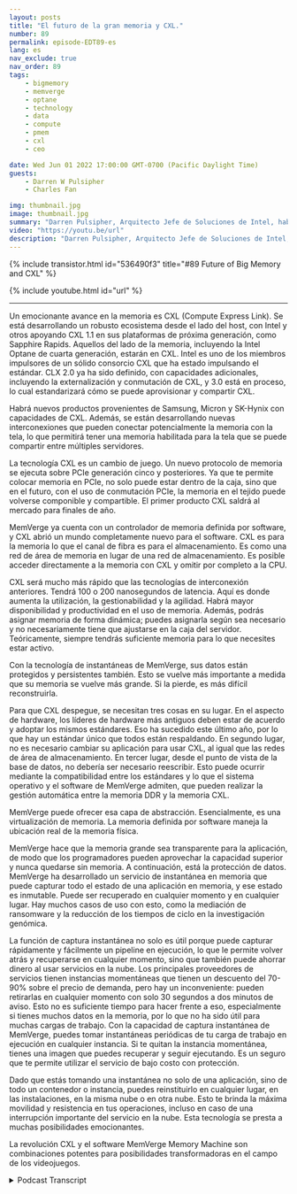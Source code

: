 ```yaml
---
layout: posts
title: "El futuro de la gran memoria y CXL."
number: 89
permalink: episode-EDT89-es
lang: es
nav_exclude: true
nav_order: 89
tags:
    - bigmemory
    - memverge
    - optane
    - technology
    - data
    - compute
    - pmem
    - cxl
    - ceo

date: Wed Jun 01 2022 17:00:00 GMT-0700 (Pacific Daylight Time)
guests:
    - Darren W Pulsipher
    - Charles Fan

img: thumbnail.jpg
image: thumbnail.jpg
summary: "Darren Pulsipher, Arquitecto Jefe de Soluciones de Intel, habla con Charles Fan, CEO de MemVerge, sobre cómo la revolución CXL y el software de MemVerge son el futuro de la memoria grande."
video: "https://youtu.be/url"
description: "Darren Pulsipher, Arquitecto Jefe de Soluciones de Intel, habla con Charles Fan, CEO de MemVerge, sobre cómo la revolución CXL y el software de MemVerge son el futuro de la memoria grande."
---
```


<div>
{% include transistor.html id="536490f3" title="#89 Future of Big Memory and CXL" %}

{% include youtube.html id="url" %}
</div>

---

Un emocionante avance en la memoria es CXL (Compute Express Link). Se está desarrollando un robusto ecosistema desde el lado del host, con Intel y otros apoyando CXL 1.1 en sus plataformas de próxima generación, como Sapphire Rapids. Aquellos del lado de la memoria, incluyendo la Intel Optane de cuarta generación, estarán en CXL. Intel es uno de los miembros impulsores de un sólido consorcio CXL que ha estado impulsando el estándar. CLX 2.0 ya ha sido definido, con capacidades adicionales, incluyendo la externalización y conmutación de CXL, y 3.0 está en proceso, lo cual estandarizará cómo se puede aprovisionar y compartir CXL.

Habrá nuevos productos provenientes de Samsung, Micron y SK-Hynix con capacidades de CXL. Además, se están desarrollando nuevas interconexiones que pueden conectar potencialmente la memoria con la tela, lo que permitirá tener una memoria habilitada para la tela que se puede compartir entre múltiples servidores.

La tecnología CXL es un cambio de juego. Un nuevo protocolo de memoria se ejecuta sobre PCIe generación cinco y posteriores. Ya que te permite colocar memoria en PCIe, no solo puede estar dentro de la caja, sino que en el futuro, con el uso de conmutación PCIe, la memoria en el tejido puede volverse componible y compartible. El primer producto CXL saldrá al mercado para finales de año.

MemVerge ya cuenta con un controlador de memoria definida por software, y CXL abrió un mundo completamente nuevo para el software. CXL es para la memoria lo que el canal de fibra es para el almacenamiento. Es como una red de área de memoria en lugar de una red de almacenamiento. Es posible acceder directamente a la memoria con CXL y omitir por completo a la CPU.

CXL será mucho más rápido que las tecnologías de interconexión anteriores. Tendrá 100 o 200 nanosegundos de latencia. Aquí es donde aumenta la utilización, la gestionabilidad y la agilidad. Habrá mayor disponibilidad y productividad en el uso de memoria. Además, podrás asignar memoria de forma dinámica; puedes asignarla según sea necesario y no necesariamente tiene que ajustarse en la caja del servidor. Teóricamente, siempre tendrás suficiente memoria para lo que necesites estar activo.

Con la tecnología de instantáneas de MemVerge, sus datos están protegidos y persistentes también. Esto se vuelve más importante a medida que su memoria se vuelve más grande. Si la pierde, es más difícil reconstruirla.

Para que CXL despegue, se necesitan tres cosas en su lugar. En el aspecto de hardware, los líderes de hardware más antiguos deben estar de acuerdo y adoptar los mismos estándares. Eso ha sucedido este último año, por lo que hay un estándar único que todos están respaldando. En segundo lugar, no es necesario cambiar su aplicación para usar CXL, al igual que las redes de área de almacenamiento. En tercer lugar, desde el punto de vista de la base de datos, no debería ser necesario reescribir. Esto puede ocurrir mediante la compatibilidad entre los estándares y lo que el sistema operativo y el software de MemVerge admiten, que pueden realizar la gestión automática entre la memoria DDR y la memoria CXL.

MemVerge puede ofrecer esa capa de abstracción. Esencialmente, es una virtualización de memoria. La memoria definida por software maneja la ubicación real de la memoria física.

MemVerge hace que la memoria grande sea transparente para la aplicación, de modo que los programadores pueden aprovechar la capacidad superior y nunca quedarse sin memoria. A continuación, está la protección de datos. MemVerge ha desarrollado un servicio de instantánea en memoria que puede capturar todo el estado de una aplicación en memoria, y ese estado es inmutable. Puede ser recuperado en cualquier momento y en cualquier lugar. Hay muchos casos de uso con esto, como la mediación de ransomware y la reducción de los tiempos de ciclo en la investigación genómica.

La función de captura instantánea no solo es útil porque puede capturar rápidamente y fácilmente un pipeline en ejecución, lo que le permite volver atrás y recuperarse en cualquier momento, sino que también puede ahorrar dinero al usar servicios en la nube. Los principales proveedores de servicios tienen instancias momentáneas que tienen un descuento del 70-90% sobre el precio de demanda, pero hay un inconveniente: pueden retirarlas en cualquier momento con solo 30 segundos a dos minutos de aviso. Esto no es suficiente tiempo para hacer frente a eso, especialmente si tienes muchos datos en la memoria, por lo que no ha sido útil para muchas cargas de trabajo. Con la capacidad de captura instantánea de MemVerge, puedes tomar instantáneas periódicas de tu carga de trabajo en ejecución en cualquier instancia. Si te quitan la instancia momentánea, tienes una imagen que puedes recuperar y seguir ejecutando. Es un seguro que te permite utilizar el servicio de bajo costo con protección.

Dado que estás tomando una instantánea no solo de una aplicación, sino de todo un contenedor o instancia, puedes reinstituirlo en cualquier lugar, en las instalaciones, en la misma nube o en otra nube. Esto te brinda la máxima movilidad y resistencia en tus operaciones, incluso en caso de una interrupción importante del servicio en la nube. Esta tecnología se presta a muchas posibilidades emocionantes.

La revolución CXL y el software MemVerge Memory Machine son combinaciones potentes para posibilidades transformadoras en el campo de los videojuegos.



<details>
<summary> Podcast Transcript </summary>

<p></p>

</details>
